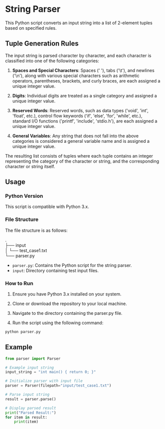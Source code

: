 # String Parser

This Python script converts an input string into a list of 2-element tuples based on specified rules.

## Tuple Generation Rules

The input string is parsed character by character, and each character is classified into one of the following categories:

1. **Spaces and Special Characters**: Spaces (' '), tabs ('\t'), and newlines ('\n'), along with various special characters such as arithmetic operators, parentheses, brackets, and curly braces, are each assigned a unique integer value.
   
2. **Digits**: Individual digits are treated as a single category and assigned a unique integer value.

3. **Reserved Words**: Reserved words, such as data types ('void', 'int', 'float', etc.), control flow keywords ('if', 'else', 'for', 'while', etc.), standard I/O functions ('printf', 'include', 'stdio.h'), are each assigned a unique integer value.

4. **General Variables**: Any string that does not fall into the above categories is considered a general variable name and is assigned a unique integer value.

The resulting list consists of tuples where each tuple contains an integer representing the category of the character or string, and the corresponding character or string itself.

## Usage

### Python Version

This script is compatible with Python 3.x.

### File Structure

The file structure is as follows:

.  
├── input  
│   └── test_case1.txt  
└── parser.py  

- `parser.py`: Contains the Python script for the string parser.
- `input`: Directory containing test input files.

### How to Run
1. Ensure you have Python 3.x installed on your system.

2. Clone or download the repository to your local machine.

3. Navigate to the directory containing the parser.py file.

4. Run the script using the following command:
```bash
python parser.py
```

## Example
```python
from parser import Parser

# Example input string
input_string = "int main() { return 0; }"

# Initialize parser with input file
parser = Parser(filepath="input/test_case1.txt")

# Parse input string
result = parser.parse()

# Display parsed result
print("Parsed Result:")
for item in result:
    print(item)
```